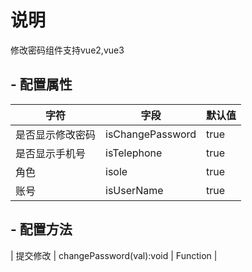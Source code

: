 # 说明

修改密码组件支持vue2,vue3

## - 配置属性

| 字符             | 字段               | 默认值 |
| ---------------- | ------------------ | ------ |
| 是否显示修改密码 | isChangePassword | true   |
| 是否显示手机号   | isTelephone        | true   |
| 角色             | isole              | true   |
| 账号             | isUserName         | true   |

## - 配置方法

| 提交修改         | changePassword(val):void     | Function |

